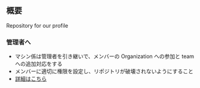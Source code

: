 ## 概要
Repository for our profile


### 管理者へ

- マシン係は管理者を引き継いで、メンバーの Organization への参加と team への追加対応をする
- メンバーに適切に権限を設定し、リポジトリが破壊されないようにすること
- [詳細はこちら](https://www.notion.so/Github-Organization-c9b1e493d2354ca9a6da1fc9d1c8e231)
